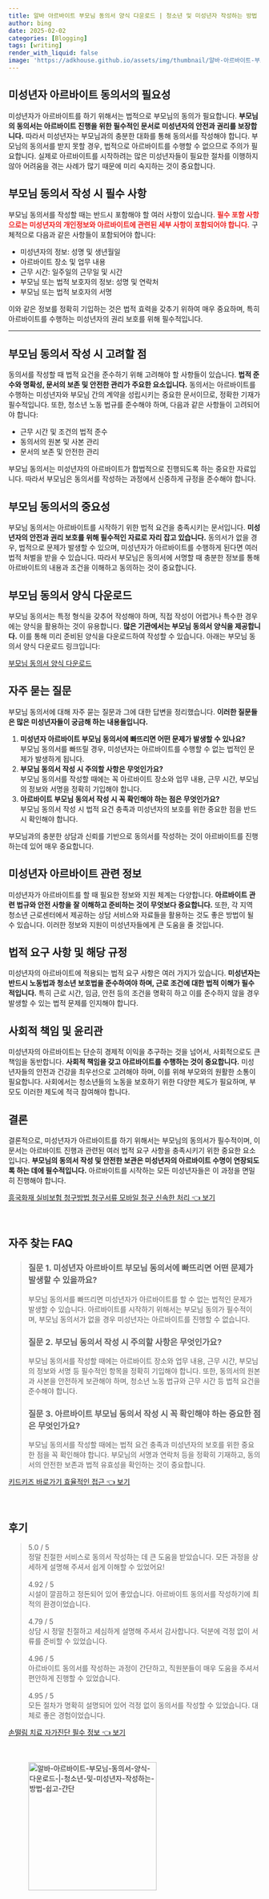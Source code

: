 ```yaml
---
title: 알바 아르바이트 부모님 동의서 양식 다운로드 | 청소년 및 미성년자 작성하는 방법 쉽고 간단
author: bing
date: 2025-02-02
categories: [Blogging]
tags: [writing]
render_with_liquid: false
image: 'https://adkhouse.github.io/assets/img/thumbnail/알바-아르바이트-부모님-동의서-양식-다운로드-|-청소년-및-미성년자-작성하는-방법-쉽고-간단.webp'
---
```



<h2 id='미성년자 아르바이트 동의서의 필요성'>미성년자 아르바이트 동의서의 필요성</h2>

<p>미성년자가 아르바이트를 하기 위해서는 법적으로 부모님의 동의가 필요합니다. <b>부모님의 동의서는 아르바이트 진행을 위한 필수적인 문서로 미성년자의 안전과 권리를 보장합니다.</b> 따라서 미성년자는 부모님과의 충분한 대화를 통해 동의서를 작성해야 합니다. 부모님의 동의서를 받지 못할 경우, 법적으로 아르바이트를 수행할 수 없으므로 주의가 필요합니다. 실제로 아르바이트를 시작하려는 많은 미성년자들이 필요한 절차를 이행하지 않아 어려움을 겪는 사례가 많기 때문에 미리 숙지하는 것이 중요합니다.</p>

<h2 id='부모님 동의서 작성 시 필수 사항'>부모님 동의서 작성 시 필수 사항</h2>

<p>부모님 동의서를 작성할 때는 반드시 포함해야 할 여러 사항이 있습니다. <b><span style="color: #ee2323;">필수 포함 사항으로는 미성년자의 개인정보와 아르바이트에 관련된 세부 사항이 포함되어야 합니다.</span></b> 구체적으로 다음과 같은 사항들이 포함되어야 합니다:</p>

<ul>
    <li>미성년자의 정보: 성명 및 생년월일</li>
    <li>아르바이트 장소 및 업무 내용</li>
    <li>근무 시간: 일주일의 근무일 및 시간</li>
    <li>부모님 또는 법적 보호자의 정보: 성명 및 연락처</li>
    <li>부모님 또는 법적 보호자의 서명</li>
</ul>

<p>이와 같은 정보를 정확히 기입하는 것은 법적 효력을 갖추기 위하여 매우 중요하며, 특히 아르바이트를 수행하는 미성년자의 권리 보호를 위해 필수적입니다.</p>

<hr />

<h2 id='부모님 동의서 작성 시 고려할 점'>부모님 동의서 작성 시 고려할 점</h2>

<p>동의서를 작성할 때 법적 요건을 준수하기 위해 고려해야 할 사항들이 있습니다. <b>법적 준수와 명확성, 문서의 보존 및 안전한 관리가 주요한 요소입니다.</b> 동의서는 아르바이트를 수행하는 미성년자와 부모님 간의 계약을 성립시키는 중요한 문서이므로, 정확한 기재가 필수적입니다. 또한, 청소년 노동 법규를 준수해야 하며, 다음과 같은 사항들이 고려되어야 합니다:</p>

<ul>
    <li>근무 시간 및 조건의 법적 준수</li>
    <li>동의서의 원본 및 사본 관리</li>
    <li>문서의 보존 및 안전한 관리</li>
</ul>

<p>부모님 동의서는 미성년자의 아르바이트가 합법적으로 진행되도록 하는 중요한 자료입니다. 따라서 부모님은 동의서를 작성하는 과정에서 신중하게 규정을 준수해야 합니다.</p>

<h2 id='부모님 동의서의 중요성'>부모님 동의서의 중요성</h2>

<p>부모님 동의서는 아르바이트를 시작하기 위한 법적 요건을 충족시키는 문서입니다. <b>미성년자의 안전과 권리 보호를 위해 필수적인 자료로 자리 잡고 있습니다.</b> 동의서가 없을 경우, 법적으로 문제가 발생할 수 있으며, 미성년자가 아르바이트를 수행하게 된다면 여러 법적 처벌을 받을 수 있습니다. 따라서 부모님은 동의서에 서명할 때 충분한 정보를 통해 아르바이트의 내용과 조건을 이해하고 동의하는 것이 중요합니다.</p>

<h2 id='부모님 동의서 양식 다운로드'>부모님 동의서 양식 다운로드</h2>

<p>부모님 동의서는 특정 형식을 갖추어 작성해야 하며, 직접 작성이 어렵거나 특수한 경우에는 양식을 활용하는 것이 유용합니다. <b>많은 기관에서는 부모님 동의서 양식을 제공합니다.</b> 이를 통해 미리 준비된 양식을 다운로드하여 작성할 수 있습니다. 아래는 부모님 동의서 양식 다운로드 링크입니다:</p>

<p><a href="#">부모님 동의서 양식 다운로드</a></p>

<h2 id='자주 묻는 질문'>자주 묻는 질문</h2>

<p>부모님 동의서에 대해 자주 묻는 질문과 그에 대한 답변을 정리했습니다. <b>이러한 질문들은 많은 미성년자들이 궁금해 하는 내용들입니다.</b></p>

<ol>
    <li><b>미성년자 아르바이트 부모님 동의서에 빠뜨리면 어떤 문제가 발생할 수 있나요?</b><br>부모님 동의서를 빠뜨릴 경우, 미성년자는 아르바이트를 수행할 수 없는 법적인 문제가 발생하게 됩니다.</li>
    <li><b>부모님 동의서 작성 시 주의할 사항은 무엇인가요?</b><br>부모님 동의서를 작성할 때에는 꼭 아르바이트 장소와 업무 내용, 근무 시간, 부모님의 정보와 서명을 정확히 기입해야 합니다.</li>
    <li><b>아르바이트 부모님 동의서 작성 시 꼭 확인해야 하는 점은 무엇인가요?</b><br>부모님 동의서 작성 시 법적 요건 충족과 미성년자의 보호를 위한 중요한 점을 반드시 확인해야 합니다.</li>
</ol>

<p>부모님과의 충분한 상담과 신뢰를 기반으로 동의서를 작성하는 것이 아르바이트를 진행하는데 있어 매우 중요합니다.</p>

<h2 id='미성년자 아르바이트 관련 정보'>미성년자 아르바이트 관련 정보</h2>

<p>미성년자가 아르바이트를 할 때 필요한 정보와 지원 체계는 다양합니다. <b>아르바이트 관련 법규와 안전 사항을 잘 이해하고 준비하는 것이 무엇보다 중요합니다.</b> 또한, 각 지역 청소년 근로센터에서 제공하는 상담 서비스와 자료들을 활용하는 것도 좋은 방법이 될 수 있습니다. 이러한 정보와 지원이 미성년자들에게 큰 도움을 줄 것입니다.</p>

<h2 id='법적 요구 사항 및 해당 규정'>법적 요구 사항 및 해당 규정</h2>

<p>미성년자의 아르바이트에 적용되는 법적 요구 사항은 여러 가지가 있습니다. <b>미성년자는 반드시 노동법과 청소년 보호법을 준수하여야 하며, 근로 조건에 대한 법적 이해가 필수적입니다.</b> 특히 근로 시간, 임금, 안전 등의 조건을 명확히 하고 이를 준수하지 않을 경우 발생할 수 있는 법적 문제를 인지해야 합니다.</p>

<h2 id='사회적 책임 및 윤리관'>사회적 책임 및 윤리관</h2>

<p>미성년자의 아르바이트는 단순히 경제적 이익을 추구하는 것을 넘어서, 사회적으로도 큰 책임을 동반합니다. <b>사회적 책임을 갖고 아르바이트를 수행하는 것이 중요합니다.</b> 미성년자들의 안전과 건강을 최우선으로 고려해야 하며, 이를 위해 부모와의 원활한 소통이 필요합니다. 사회에서는 청소년들의 노동을 보호하기 위한 다양한 제도가 필요하며, 부모도 이러한 제도에 적극 참여해야 합니다.</p>

<h2 id='결론'>결론</h2>

<p>결론적으로, 미성년자가 아르바이트를 하기 위해서는 부모님의 동의서가 필수적이며, 이 문서는 아르바이트 진행과 관련된 여러 법적 요구 사항을 충족시키기 위한 중요한 요소입니다. <b>부모님의 동의서 작성 및 안전한 보관은 미성년자의 아르바이트 수명이 연장되도록 하는 데에 필수적입니다.</b> 아르바이트를 시작하는 모든 미성년자들은 이 과정을 면밀히 진행해야 합니다.</p>


<p><a class="click-button" title="흥국화재 실비보험 청구방법 청구서류 모바일 청구 신속한 처리" href="https://adkhouse.github.io/posts/%ED%9D%A5%EA%B5%AD%ED%99%94%EC%9E%AC-%EC%8B%A4%EB%B9%84%EB%B3%B4%ED%97%98-%EC%B2%AD%EA%B5%AC%EB%B0%A9%EB%B2%95-%EC%B2%AD%EA%B5%AC%EC%84%9C%EB%A5%98-%EB%AA%A8%EB%B0%94%EC%9D%BC-%EC%B2%AD%EA%B5%AC-%EC%8B%A0%EC%86%8D%ED%95%9C-%EC%B2%98%EB%A6%AC/" rel="dofollow">흥국화재 실비보험 청구방법 청구서류 모바일 청구 신속한 처리 👈 보기</a></p><br>
<h2 id='자주_찾는_FAQ'>자주 찾는 FAQ</h2>
<div itemscope="" itemtype="https://schema.org/FAQPage"> 
<blockquote> 
<div itemscope="" itemprop="mainEntity" itemtype="https://schema.org/Question"> 
<h3 itemprop="name">질문 1. 미성년자 아르바이트 부모님 동의서에 빠뜨리면 어떤 문제가 발생할 수 있을까요?</h3> 
<div itemscope="" itemprop="acceptedAnswer" itemtype="https://schema.org/Answer"> 
<span itemprop="text"> 
<p>부모님 동의서를 빠뜨리면 미성년자가 아르바이트를 할 수 없는 법적인 문제가 발생할 수 있습니다. 아르바이트를 시작하기 위해서는 부모님 동의가 필수적이며, 부모님 동의서가 없을 경우 미성년자는 아르바이트를 진행할 수 없습니다.</p> 
</span> 
</div> 
</div> 

<div itemscope="" itemprop="mainEntity" itemtype="https://schema.org/Question"> 
<h3 itemprop="name">질문 2. 부모님 동의서 작성 시 주의할 사항은 무엇인가요?</h3> 
<div itemscope="" itemprop="acceptedAnswer" itemtype="https://schema.org/Answer"> 
<span itemprop="text"> 
<p>부모님 동의서를 작성할 때에는 아르바이트 장소와 업무 내용, 근무 시간, 부모님의 정보와 서명 등 필수적인 항목을 정확히 기입해야 합니다. 또한, 동의서의 원본과 사본을 안전하게 보관해야 하며, 청소년 노동 법규와 근무 시간 등 법적 요건을 준수해야 합니다.</p> 
</span> 
</div> 
</div> 

<div itemscope="" itemprop="mainEntity" itemtype="https://schema.org/Question"> 
<h3 itemprop="name">질문 3. 아르바이트 부모님 동의서 작성 시 꼭 확인해야 하는 중요한 점은 무엇인가요?</h3> 
<div itemscope="" itemprop="acceptedAnswer" itemtype="https://schema.org/Answer"> 
<span itemprop="text"> 
<p>부모님 동의서를 작성할 때에는 법적 요건 충족과 미성년자의 보호를 위한 중요한 점을 꼭 확인해야 합니다. 부모님의 서명과 연락처 등을 정확히 기재하고, 동의서의 안전한 보존과 법적 유효성을 확인하는 것이 중요합니다.</p> 
</span> 
</div> 
</div> 
</blockquote> 
</div>
<p><a class="click-button" title="키드키즈 바로가기 효율적인 접근" href="https://adkhouse.github.io/posts/%ED%82%A4%EB%93%9C%ED%82%A4%EC%A6%88-%EB%B0%94%EB%A1%9C%EA%B0%80%EA%B8%B0-%ED%9A%A8%EC%9C%A8%EC%A0%81%EC%9D%B8-%EC%A0%91%EA%B7%BC/" rel="dofollow">키드키즈 바로가기 효율적인 접근 👈 보기</a></p><br>
<h2 id='후기'>후기</h2>
<div itemscope itemtype="https://schema.org/Product">
  <blockquote>
  <div itemprop="review" itemscope itemtype="https://schema.org/Review">
      <div itemprop="reviewRating" itemscope itemtype="https://schema.org/Rating"> <span itemprop="ratingValue">5.0</span> / <span itemprop="bestRating">5</span> </div>
      <span itemprop="reviewBody">정말 친절한 서비스로 동의서 작성하는 데 큰 도움을 받았습니다. 모든 과정을 상세하게 설명해 주셔서 쉽게 이해할 수 있었어요!</span>
  </div>
  <br>
  <div itemprop="review" itemscope itemtype="https://schema.org/Review">
      <div itemprop="reviewRating" itemscope itemtype="https://schema.org/Rating"> <span itemprop="ratingValue">4.92</span> / <span itemprop="bestRating">5</span> </div>
      <span itemprop="reviewBody">시설이 깔끔하고 정돈되어 있어 좋았습니다. 아르바이트 동의서를 작성하기에 최적의 환경이었습니다.</span>
  </div>
  <br>
  <div itemprop="review" itemscope itemtype="https://schema.org/Review">
      <div itemprop="reviewRating" itemscope itemtype="https://schema.org/Rating"> <span itemprop="ratingValue">4.79</span> / <span itemprop="bestRating">5</span> </div>
      <span itemprop="reviewBody">상담 시 정말 친절하고 세심하게 설명해 주셔서 감사합니다. 덕분에 걱정 없이 서류를 준비할 수 있었습니다.</span>
  </div>
  <br>
  <div itemprop="review" itemscope itemtype="https://schema.org/Review">
      <div itemprop="reviewRating" itemscope itemtype="https://schema.org/Rating"> <span itemprop="ratingValue">4.96</span> / <span itemprop="bestRating">5</span> </div>
      <span itemprop="reviewBody">아르바이트 동의서를 작성하는 과정이 간단하고, 직원분들이 매우 도움을 주셔서 편안하게 진행할 수 있었습니다.</span>
  </div>
  <br>
  <div itemprop="review" itemscope itemtype="https://schema.org/Review">
      <div itemprop="reviewRating" itemscope itemtype="https://schema.org/Rating"> <span itemprop="ratingValue">4.95</span> / <span itemprop="bestRating">5</span> </div>
      <span itemprop="reviewBody">모든 절차가 명확히 설명되어 있어 걱정 없이 동의서를 작성할 수 있었습니다. 대체로 좋은 경험이었습니다.</span>
  </div>
  </blockquote>
</div>
<p><a class="click-button" title="손떨림 치료 자가진단 필수 정보" href="https://adkhouse.github.io/posts/%EC%86%90%EB%96%A8%EB%A6%BC-%EC%B9%98%EB%A3%8C-%EC%9E%90%EA%B0%80%EC%A7%84%EB%8B%A8-%ED%95%84%EC%88%98-%EC%A0%95%EB%B3%B4/" rel="dofollow">손떨림 치료 자가진단 필수 정보 👈 보기</a></p><br>
<figure class="image"><img src="https://adkhouse.github.io/assets/img/thumbnail/알바-아르바이트-부모님-동의서-양식-다운로드-|-청소년-및-미성년자-작성하는-방법-쉽고-간단.webp" alt="알바-아르바이트-부모님-동의서-양식-다운로드-|-청소년-및-미성년자-작성하는-방법-쉽고-간단" width="256" height="256"></figure>
